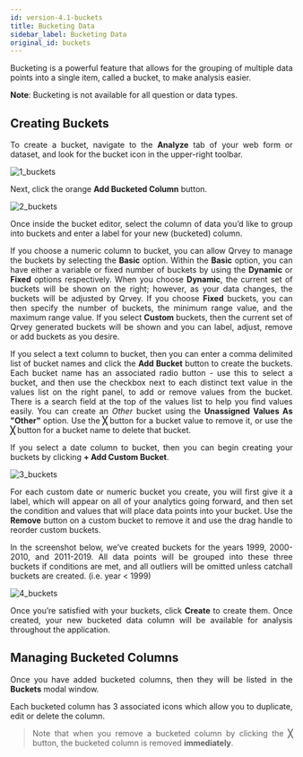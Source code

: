 ```yaml
---
id: version-4.1-buckets
title: Bucketing Data
sidebar_label: Bucketing Data
original_id: buckets
---
```


<div style="text-align: justify">

Bucketing is a powerful feature that allows for the grouping of multiple data points into a single item, called a bucket, to make analysis easier.

**Note**: Bucketing is not available for all question or data types.

## Creating Buckets
To create a bucket, navigate to the **Analyze** tab of your web form or dataset, and look for the bucket icon in the upper-right toolbar.

![1_buckets](https://s3.amazonaws.com/cdn.qrvey.com/documentation_assets/ui-docs/dataviews/3.4.3.3_buckets/1_buckets.png#thumbnail-40)

Next, click the orange **Add Bucketed Column** button. 

![2_buckets](https://s3.amazonaws.com/cdn.qrvey.com/documentation_assets/ui-docs/dataviews/3.4.3.3_buckets/2_buckets.png#thumbnail)

Once inside the bucket editor, select the column of data you’d like to group into buckets and enter a label for your new (bucketed) column.

If you choose a numeric column to bucket, you can allow Qrvey to manage the buckets by selecting the **Basic** option. Within the **Basic** option, you can have either a variable or fixed number of buckets by using the **Dynamic** or **Fixed** options respectively. When you choose **Dynamic**, the current set of buckets will be shown on the right; however, as your data changes, the buckets will be adjusted by Qrvey. If you choose **Fixed** buckets, you can then specify the number of buckets, the minimum range value, and the maximum range value. If you select **Custom** buckets, then the current set of Qrvey generated buckets will be shown and you can label, adjust, remove or add buckets as you desire.

If you select a text column to bucket, then you can enter a comma delimited list of bucket names and click the **Add Bucket** button to create the buckets. Each bucket name has an associated radio button - use this to select a bucket, and then use the checkbox next to each distinct text value in the values list on the right panel, to add or remove values from the bucket. There is a search field at the top of the values list to help you find values easily. You can create an _Other_ bucket using the **Unassigned Values As "Other"** option. Use the **╳** button for a bucket value to remove it, or use the **╳** button for a bucket name to delete that bucket.

If you select a date column to bucket, then you can begin creating your buckets by clicking **+&nbsp;Add&nbsp;Custom&nbsp;Bucket**.

![3_buckets](https://s3.amazonaws.com/cdn.qrvey.com/documentation_assets/ui-docs/dataviews/3.4.3.3_buckets/3_buckets.png#thumbnail)

For each custom date or numeric bucket you create, you will first give it a label, which will appear on all of your analytics going forward, and then set the condition and values that will place data points into your bucket.  Use the **Remove** button on a custom bucket to remove it and use the drag handle to reorder custom buckets.

In the screenshot below, we’ve created buckets for the years 1999, 2000-2010, and 2011-2019. All data points will be grouped into these three buckets if conditions are met, and all outliers will be omitted unless catchall buckets are created. (i.e. year < 1999) 

![4_buckets](https://s3.amazonaws.com/cdn.qrvey.com/documentation_assets/ui-docs/dataviews/3.4.3.3_buckets/4_buckets.png#thumbnail)

Once you’re satisfied with your buckets, click **Create** to create them. Once created, your new bucketed data column will be available for analysis throughout the application. 

## Managing Bucketed Columns
Once you have added bucketed columns, then they will be listed in the **Buckets** modal window.

Each bucketed column has 3 associated icons which allow you to duplicate, edit or delete the column.

>Note that when you remove a bucketed column by clicking the **╳** button, the bucketed column is removed **immediately**. 